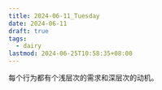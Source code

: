 ```yaml
---
title: 2024-06-11_Tuesday
date: 2024-06-11
draft: true
tags:
  - dairy
lastmod: 2024-06-25T10:58:35+08:00
---
```

每个行为都有个浅层次的需求和深层次的动机。